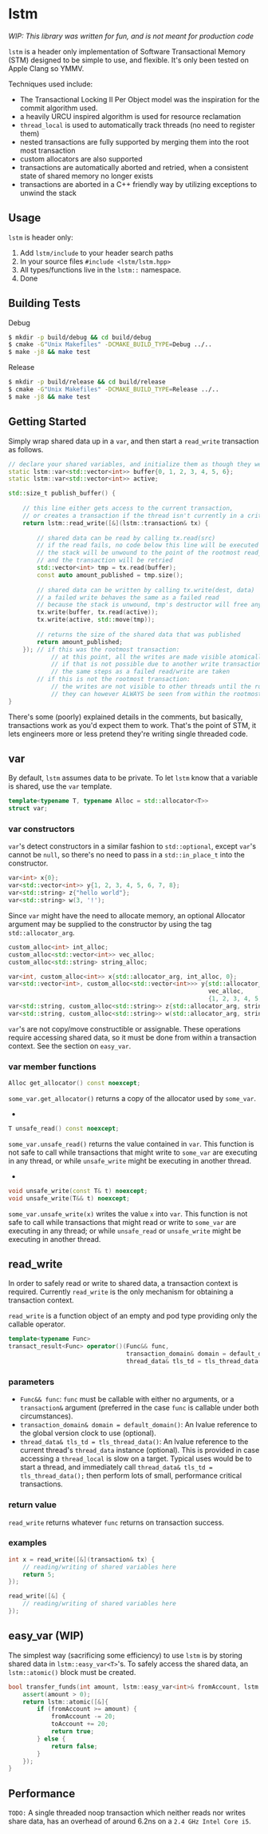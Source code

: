 # lstm

*WIP: This library was written for fun, and is not meant for production code*

`lstm` is a header only implementation of Software Transactional Memory (STM) designed to be simple to use, and flexible. It's only been tested on Apple Clang so YMMV.

Techniques used include:
- The Transactional Locking II Per Object model was the inspiration for the commit algorithm used.
- a heavily URCU inspired algorithm is used for resource reclamation
- `thread_local` is used to automatically track threads (no need to register them)
- nested transactions are fully supported by merging them into the root most transaction
- custom allocators are also supported
- transactions are automatically aborted and retried, when a consistent state of shared memory no longer exists
- transactions are aborted in a C++ friendly way by utilizing exceptions to unwind the stack

## Usage

`lstm` is header only:

1. Add `lstm/include` to your header search paths
2. In your source files `#include <lstm/lstm.hpp>`
3. All types/functions live in the `lstm::` namespace.
4. Done

## Building Tests

Debug
```sh
$ mkdir -p build/debug && cd build/debug
$ cmake -G"Unix Makefiles" -DCMAKE_BUILD_TYPE=Debug ../..
$ make -j8 && make test
```

Release
```sh
$ mkdir -p build/release && cd build/release
$ cmake -G"Unix Makefiles" -DCMAKE_BUILD_TYPE=Release ../..
$ make -j8 && make test
```

## Getting Started

Simply wrap shared data up in a `var`, and then start a `read_write` transaction as follows.

```cpp
// declare your shared variables, and initialize them as though they weren't wrapped by an lstm::var
static lstm::var<std::vector<int>> buffer{0, 1, 2, 3, 4, 5, 6};
static lstm::var<std::vector<int>> active;

std::size_t publish_buffer() {
    
    // this line either gets access to the current transaction,
    // or creates a transaction if the thread isn't currently in a critical section
    return lstm::read_write([&](lstm::transaction& tx) {
        
        // shared data can be read by calling tx.read(src)
        // if the read fails, no code below this line will be executed
        // the stack will be unwound to the point of the rootmost read_write block,
        // and the transaction will be retried
        std::vector<int> tmp = tx.read(buffer);
        const auto amount_published = tmp.size();
        
        // shared data can be written by calling tx.write(dest, data)
        // a failed write behaves the same as a failed read
        // because the stack is unwound, tmp's destructor will free any memory it holds
        tx.write(buffer, tx.read(active));
        tx.write(active, std::move(tmp));
        
        // returns the size of the shared data that was published
        return amount_published;
    }); // if this was the rootmost transaction:
            // at this point, all the writes are made visible atomically
            // if that is not possible due to another write transaction on another thread
            // the same steps as a failed read/write are taken
        // if this is not the rootmost transaction:
            // the writes are not visible to other threads until the rootmost transaction completes
            // they can however ALWAYS be seen from within the rootmost or, any child transaction
}
```

There's some (poorly) explained details in the comments, but basically, transactions work as you'd expect them to work. That's the point of STM, it lets engineers more or less pretend they're writing single threaded code.

## var

By default, `lstm` assumes data to be private. To let `lstm` know that a variable is shared, use the `var` template.

```cpp
template<typename T, typename Alloc = std::allocator<T>>
struct var;
```

### var constructors

`var`'s detect constructors in a similar fashion to `std::optional`, except `var`'s cannot be `null`, so there's no need to pass in a `std::in_place_t` into the constructor.

```cpp
var<int> x{0};
var<std::vector<int>> y{1, 2, 3, 4, 5, 6, 7, 8};
var<std::string> z{"hello world"};
var<std::string> w(3, '!');
```

Since `var` might have the need to allocate memory, an optional Allocator argument may be supplied to the constructor by using the tag `std::allocator_arg`.

```cpp
custom_alloc<int> int_alloc;
custom_alloc<std::vector<int>> vec_alloc;
custom_alloc<std::string> string_alloc;

var<int, custom_alloc<int>> x{std::allocator_arg, int_alloc, 0};
var<std::vector<int>, custom_alloc<std::vector<int>>> y{std::allocator_arg,
                                                        vec_alloc,
                                                        {1, 2, 3, 4, 5, 6, 7, 8}};
var<std::string, custom_alloc<std::string>> z{std::allocator_arg, string_alloc, "hello world"};
var<std::string, custom_alloc<std::string>> w(std::allocator_arg, string_alloc, 3, '!');
```

`var`'s are not copy/move constructible or assignable. These operations require accessing shared data, so it must be done from within a transaction context. See the section on `easy_var`.

### var member functions

```cpp
Alloc get_allocator() const noexcept;
```
`some_var.get_allocator()` returns a copy of the allocator used by `some_var`.

-

```cpp
T unsafe_read() const noexcept;
```
`some_var.unsafe_read()` returns the value contained in `var`. This function is not safe to call while transactions that might write to `some_var` are executing in any thread, or while `unsafe_write` might be executing in another thread.

-

```cpp
void unsafe_write(const T& t) noexcept;
void unsafe_write(T&& t) noexcept;
```

`some_var.unsafe_write(x)` writes the value `x` into `var`. This function is not safe to call while transactions that might read or write to `some_var` are executing in any thread; or while `unsafe_read` or `unsafe_write` might be executing in another thread.

## read_write

In order to safely read or write to shared data, a transaction context is required. Currently `read_write` is the only mechanism for obtaining a transaction context.

`read_write` is a function object of an empty and pod type providing only the callable operator.

```cpp
template<typename Func>
transact_result<Func> operator()(Func&& func,
                                 transaction_domain& domain = default_domain(),
                                 thread_data& tls_td = tls_thread_data()) const;
```

### parameters

- `Func&& func`: `func` must be callable with either no arguments, or a `transaction&` argument (preferred in the case `func` is callable under both circumstances).
- `transaction_domain& domain = default_domain()`: An lvalue reference to the global version clock to use (optional).
- `thread_data& tls_td = tls_thread_data()`: An lvalue reference to the current thread's `thread_data` instance (optional). This is provided in case accessing a `thread_local` is slow on a target. Typical uses would be to start a thread, and immediately call `thread_data& tls_td = tls_thread_data();` then perform lots of small, performance critical transactions.

### return value

`read_write` returns whatever `func` returns on transaction success.

### examples

```cpp
int x = read_write([&](transaction& tx) {
    // reading/writing of shared variables here
    return 5;
});

read_write([&] {
    // reading/writing of shared variables here
});
```

## easy_var (WIP)

The simplest way (sacrificing some efficiency) to use `lstm` is by storing shared data in `lstm::easy_var<T>`'s. To safely access the shared data, an `lstm::atomic()` block must be created.
```cpp
bool transfer_funds(int amount, lstm::easy_var<int>& fromAccount, lstm::easy_var<int>& toAccount) {
    assert(amount > 0);
    return lstm::atomic([&]{
        if (fromAccount >= amount) {
            fromAccount -= 20;
            toAccount += 20;
            return true;
        } else {
            return false;
        }
    });
}
```

## Performance
`TODO:`
A single threaded noop transaction which neither reads nor writes share data, has an overhead of around 6.2ns on a `2.4 GHz Intel Core i5`.
